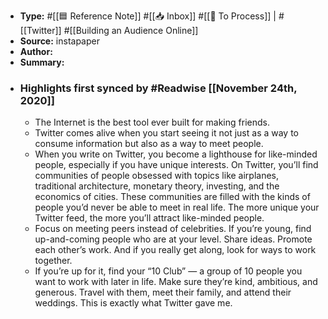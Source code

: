 - **Type:** #[[🟦 Reference Note]] #[[📥 Inbox]] #[[📝 To Process]] | #[[Twitter]] #[[Building an Audience Online]]
- **Source:**  instapaper
- **Author:**
- **Summary:**
- ### Highlights first synced by #Readwise [[November 24th, 2020]]
    - The Internet is the best tool ever built for making friends. 
    - Twitter comes alive when you start seeing it not just as a way to consume information but also as a way to meet people. 
    - When you write on Twitter, you become a lighthouse for like-minded people, especially if you have unique interests. On Twitter, you’ll find communities of people obsessed with topics like airplanes, traditional architecture, monetary theory, investing, and the economics of cities. These communities are filled with the kinds of people you’d never be able to meet in real life. The more unique your Twitter feed, the more you’ll attract like-minded people. 
    - Focus on meeting peers instead of celebrities. If you’re young, find up-and-coming people who are at your level. Share ideas. Promote each other’s work. And if you really get along, look for ways to work together. 
    - If you’re up for it, find your “10 Club” — a group of 10 people you want to work with later in life. Make sure they’re kind, ambitious, and generous. Travel with them, meet their family, and attend their weddings. This is exactly what Twitter gave me. 
